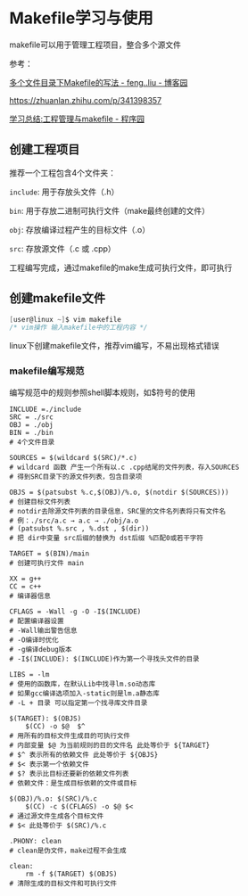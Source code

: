 # Makefile学习与使用

makefile可以用于管理工程项目，整合多个源文件

参考：

[多个文件目录下Makefile的写法 - feng..liu - 博客园](https://www.cnblogs.com/fengliu-/p/10218450.html)

https://zhuanlan.zhihu.com/p/341398357

[学习总结:工程管理与makefile - 程序园](http://www.voidcn.com/article/p-dbcwikol-bsb.html)

## 创建工程项目

推荐一个工程包含4个文件夹：

`include`: 用于存放头文件（.h）

`bin`: 用于存放二进制可执行文件（make最终创建的文件）

`obj`: 存放编译过程产生的目标文件（.o）

`src`: 存放源文件（.c 或 .cpp）

工程编写完成，通过makefile的make生成可执行文件，即可执行

## 创建makefile文件

```c
[user@linux ~]$ vim makefile
/* vim操作 输入makefile中的工程内容 */
```

linux下创建makefile文件，推荐vim编写，不易出现格式错误

### makefile编写规范

编写规范中的规则参照shell脚本规则，如$符号的使用

```shell
INCLUDE =./include
SRC = ./src
OBJ = ./obj
BIN = ./bin
# 4个文件目录

SOURCES = $(wildcard $(SRC)/*.c)
# wildcard 函数 产生一个所有以.c .cpp结尾的文件列表，存入SOURCES
# 得到SRC目录下的源文件列表，包含目录项

OBJS = $(patsubst %.c,$(OBJ)/%.o, $(notdir $(SOURCES)))
# 创建目标文件列表
# notdir去除源文件列表的目录信息，SRC里的文件名列表将只有文件名
# 例：./src/a.c → a.c → ./obj/a.o
# (patsubst %.src , %.dst , $(dir))
# 把 dir中变量 src后缀的替换为 dst后缀 %匹配0或若干字符

TARGET = $(BIN)/main
# 创建可执行文件 main

XX = g++
CC = c++
# 编译器信息

CFLAGS = -Wall -g -O -I$(INCLUDE)
# 配置编译器设置 
# -Wall输出警告信息 
# -O编译时优化 
# -g编译debug版本
# -I$(INCLUDE): $(INCLUDE)作为第一个寻找头文件的目录

LIBS = -lm
# 使用的函数库，在默认Lib中找寻lm.so动态库
# 如果gcc编译选项加入-static则是lm.a静态库
# -L + 目录 可以指定第一个找寻库文件目录

$(TARGET): $(OBJS)
	$(CC) -o $@  $^
# 用所有的目标文件生成目的可执行文件
# 内部变量 $@ 为当前规则的目的文件名 此处等价于 ${TARGET}
# $^ 表示所有的依赖文件 此处等价于 ${OBJS}
# $< 表示第一个依赖文件
# $? 表示比目标还要新的依赖文件列表
# 依赖文件：是生成目标依赖的文件或目标

$(OBJ)/%.o: $(SRC)/%.c
	$(CC) -c $(CFLAGS) -o $@ $<
# 通过源文件生成各个目标文件
# $< 此处等价于 $(SRC)/%.c

.PHONY: clean
# clean是伪文件，make过程不会生成

clean:
	rm -f $(TARGET) $(OBJS)
# 清除生成的目标文件和可执行文件

```


